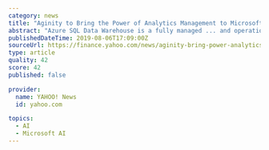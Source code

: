 ```yaml
---
category: news
title: "Aginity to Bring the Power of Analytics Management to Microsoft Azure SQL Data Warehouse"
abstract: "Azure SQL Data Warehouse is a fully managed ... and operationalize analytics across Microsoft's data management, machine learning and advanced analytics services.\" About Aginity Aginity empowers ..."
publishedDateTime: 2019-08-06T17:09:00Z
sourceUrl: https://finance.yahoo.com/news/aginity-bring-power-analytics-management-120800791.html
type: article
quality: 42
score: 42
published: false

provider:
  name: YAHOO! News
  id: yahoo.com

topics:
  - AI
  - Microsoft AI
---
```

